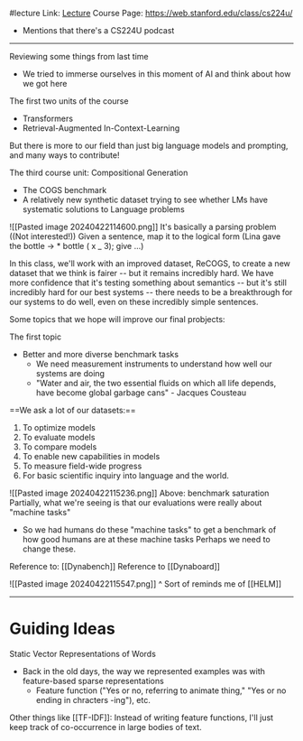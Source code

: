 #lecture 
Link: [Lecture](https://www.youtube.com/watch?v=J52Dtu40esQ&list=PLoROMvodv4rOwvldxftJTmoR3kRcWkJBp&index=2)
Course Page: https://web.stanford.edu/class/cs224u/
- Mentions that there's a CS224U podcast

-------

Reviewing some things from last time
- We tried to immerse ourselves in this moment of AI and think about how we got here

The first two units of the course
- Transformers
- Retrieval-Augmented In-Context-Learning

But there is more to our field than just big language models and prompting, and many ways to contribute!

The third course unit: Compositional Generation
- The COGS benchmark
- A relatively new synthetic dataset trying to see whether LMs have systematic solutions to Language problems

![[Pasted image 20240422114600.png]]
It's basically a parsing problem  ((Not interested!))
Given a sentence, map it to the logical form (Lina gave the bottle -> * bottle ( x _ 3); give ...)

In this class, we'll work with an improved dataset, ReCOGS, to create a new dataset that we think is fairer -- but it remains incredibly hard. We have more confidence that it's testing something about semantics -- but it's still incredibly hard for our best systems -- there needs to be a breakthrough for our systems to do well, even on these incredibly simple sentences.

Some topics that we hope will improve our final probjects:

The first topic
- Better and more diverse benchmark tasks
	- We need measurement instruments to understand how well our systems are doing
	- "Water and air, the two essential fluids on which all life depends, have become global garbage cans" - Jacques Cousteau

==We ask a lot of our datasets:==
1. To optimize models
2. To evaluate models
3. To compare models
4. To enable new capabilities in models
5. To measure field-wide progress
6. For basic scientific inquiry into language and the world.



![[Pasted image 20240422115236.png]]
Above: benchmark saturation
Partially, what we're seeing is that our evaluations were really about "machine tasks"
- So we had humans do these "machine tasks" to get a benchmark of how good humans are at these machine tasks
Perhaps we need to change these.

Reference to: [[Dynabench]]
Reference to [[Dynaboard]]

![[Pasted image 20240422115547.png]]
^ Sort of reminds me of [[HELM]]


----

# Guiding Ideas

Static Vector Representations of Words
- Back in the old days, the way we represented examples was with feature-based sparse representations
	- Feature function ("Yes or no, referring to animate thing," "Yes or no ending in chracters -ing"), etc.

Other things like [[TF-IDF]]: Instead of writing feature functions, I'll just keep track of co-occurrence in large bodies of text.



















